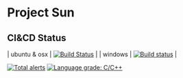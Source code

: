 Project Sun
===========

## CI&CD Status ##

| ubuntu & osx | [![Build Status](https://travis-ci.org/francissuen/Sun.svg?branch=master)](https://travis-ci.org/francissuen/Sun)                                                     |
| windows      | [![Build status](https://ci.appveyor.com/api/projects/status/b6nvibpg09er9hod/branch/master?svg=true)](https://ci.appveyor.com/project/francissuen/sun/branch/master) |

    
[![Total alerts](https://img.shields.io/lgtm/alerts/g/francissuen/Sun.svg?logo=lgtm&logoWidth=18)](https://lgtm.com/projects/g/francissuen/Sun/alerts/) [![Language grade: C/C++](https://img.shields.io/lgtm/grade/cpp/g/francissuen/Sun.svg?logo=lgtm&logoWidth=18)](https://lgtm.com/projects/g/francissuen/Sun/context:cpp)
